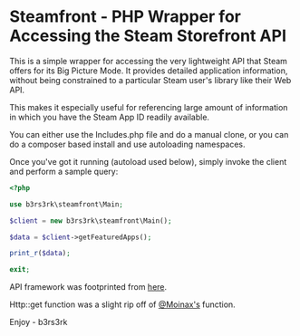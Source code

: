 # Steamfront - PHP Wrapper for Accessing the Steam Storefront API

This is a simple wrapper for accessing the very lightweight API that Steam offers for its Big Picture Mode.
It provides detailed application information, without being constrained to a particular Steam user's library like their 
Web API.

This makes it especially useful for referencing large amount of information in which you have the Steam App ID
readily available.

You can either use the Includes.php file and do a manual clone, or you can do a composer based install and use autoloading
namespaces.

Once you've got it running (autoload used below), simply invoke the client and perform a sample query:

```php
<?php

use b3rs3rk\steamfront\Main;

$client = new b3rs3rk\steamfront\Main();

$data = $client->getFeaturedApps();

print_r($data);

exit;
```

API framework was footprinted from [here](https://wiki.teamfortress.com/wiki/User:RJackson/StorefrontAPI).

Http::get function was a slight rip off of
[@Moinax's](https://github.com/Moinax/TvDb/blob/master/src/Moinax/TvDb/Http/CurlClient.php#L14) function.

Enjoy - b3rs3rk
